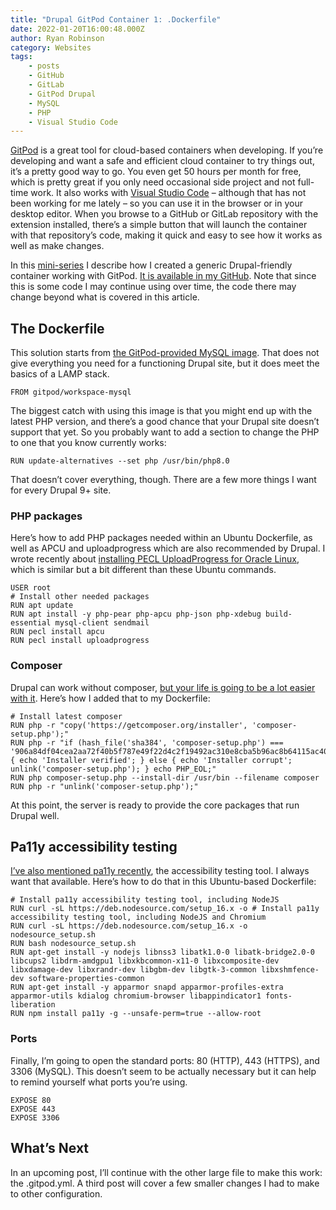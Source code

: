 ```yaml
---
title: "Drupal GitPod Container 1: .Dockerfile"
date: 2022-01-20T16:00:48.000Z
author: Ryan Robinson
category: Websites
tags:
    - posts
    - GitHub
    - GitLab
    - GitPod Drupal
    - MySQL
    - PHP
    - Visual Studio Code
---
```


[GitPod](https://gitpod.io) is a great tool for cloud-based containers when developing. If you’re developing and want a safe and efficient cloud container to try things out, it’s a pretty good way to go. You even get 50 hours per month for free, which is pretty great if you only need occasional side project and not full-time work. It also works with [Visual Studio Code](/tags/visual-studio-code/) – although that has not been working for me lately – so you can use it in the browser or in your desktop editor. When you browse to a GitHub or GitLab repository with the extension installed, there’s a simple button that will launch the container with that repository’s code, making it quick and easy to see how it works as well as make changes.

In this [mini-series](/tags/gitpod-drupal/) I describe how I created a generic Drupal-friendly container working with GitPod. [It is available in my GitHub](https://github.com/ryan-l-robinson/Drupal-GitPod). Note that since this is some code I may continue using over time, the code there may change beyond what is covered in this article.

## The Dockerfile

This solution starts from [the GitPod-provided MySQL image](https://github.com/gitpod-io/workspace-images/blob/master/mysql/Dockerfile). That does not give everything you need for a functioning Drupal site, but it does meet the basics of a LAMP stack.

```docker
FROM gitpod/workspace-mysql
```

The biggest catch with using this image is that you might end up with the latest PHP version, and there’s a good chance that your Drupal site doesn’t support that yet. So you probably want to add a section to change the PHP to one that you know currently works:

```docker
RUN update-alternatives --set php /usr/bin/php8.0
```

That doesn’t cover everything, though. There are a few more things I want for every Drupal 9+ site.

### PHP packages

Here’s how to add PHP packages needed within an Ubuntu Dockerfile, as well as APCU and uploadprogress which are also recommended by Drupal. I wrote recently about [installing PECL UploadProgress for Oracle Linux](/websites/drupal/drupal-install-pecl-uploadprogress/), which is similar but a bit different than these Ubuntu commands.

```docker
USER root
# Install other needed packages
RUN apt update
RUN apt install -y php-pear php-apcu php-json php-xdebug build-essential mysql-client sendmail
RUN pecl install apcu
RUN pecl install uploadprogress
```

### Composer

Drupal can work without composer, [but your life is going to be a lot easier with it](https://www.drupal.org/docs/develop/using-composer/using-composer-with-drupal). Here’s how I added that to my Dockerfile:

```docker
# Install latest composer
RUN php -r "copy('https://getcomposer.org/installer', 'composer-setup.php');"
RUN php -r "if (hash_file('sha384', 'composer-setup.php') === '906a84df04cea2aa72f40b5f787e49f22d4c2f19492ac310e8cba5b96ac8b64115ac402c8cd292b8a03482574915d1a8') { echo 'Installer verified'; } else { echo 'Installer corrupt'; unlink('composer-setup.php'); } echo PHP_EOL;"
RUN php composer-setup.php --install-dir /usr/bin --filename composer
RUN php -r "unlink('composer-setup.php');"
```

At this point, the server is ready to provide the core packages that run Drupal well.

## Pa11y accessibility testing

[I’ve also mentioned pa11y recently](/websites/pa11y-ci-oracle-linux-8-installation/), the accessibility testing tool. I always want that available. Here’s how to do that in this Ubuntu-based Dockerfile:

```docker
# Install pa11y accessibility testing tool, including NodeJS
RUN curl -sL https://deb.nodesource.com/setup_16.x -o # Install pa11y accessibility testing tool, including NodeJS and Chromium
RUN curl -sL https://deb.nodesource.com/setup_16.x -o nodesource_setup.sh
RUN bash nodesource_setup.sh
RUN apt-get install -y nodejs libnss3 libatk1.0-0 libatk-bridge2.0-0 libcups2 libdrm-amdgpu1 libxkbcommon-x11-0 libxcomposite-dev libxdamage-dev libxrandr-dev libgbm-dev libgtk-3-common libxshmfence-dev software-properties-common
RUN apt-get install -y apparmor snapd apparmor-profiles-extra apparmor-utils kdialog chromium-browser libappindicator1 fonts-liberation
RUN npm install pa11y -g --unsafe-perm=true --allow-root
```

### Ports

Finally, I’m going to open the standard ports: 80 (HTTP), 443 (HTTPS), and 3306 (MySQL). This doesn’t seem to be actually necessary but it can help to remind yourself what ports you’re using.

```docker
EXPOSE 80
EXPOSE 443
EXPOSE 3306
```

## What’s Next

In an upcoming post, I’ll continue with the other large file to make this work: the .gitpod.yml. A third post will cover a few smaller changes I had to make to other configuration.
